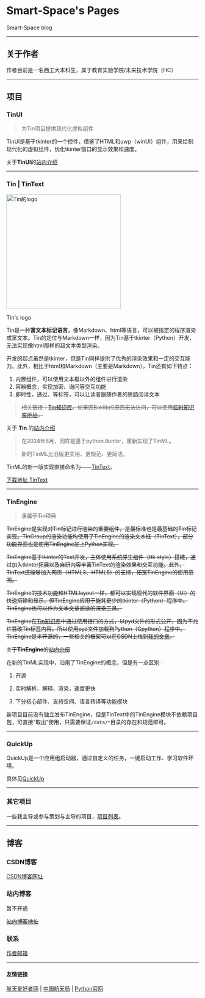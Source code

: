 # Smart-Space's Pages

Smart-Space blog

- - -

## 关于作者

作者目前是一名西工大本科生，属于教育实验学院/未来技术学院（HC）

- - -

## 项目

### TinUI

> 为Tin项目提供现代化虚拟组件

TinUI是基于tkinter的一个控件，借鉴了HTML和uwp（winUI）组件，用来绘制现代化的虚拟组件，优化tkinter窗口的显示效果和速度。

关于**TinUI**的[站内介绍](https://smart-space.com.cn/project/TinUI)

---

### Tin | TinText

<img src="https://smart-space.com.cn/img/TinLogo.png" width="300" height="300" alt="Tin的logo">

Tin's logo

Tin是一种**富文本标记语言**，像Markdown、html等语言，可以被指定的程序渲染成富文本。Tin的定位与Markdown一样，因为Tin基于tkinter（Python）开发， 无法实现像html那样的超文本类型渲染。

开发的起点虽然是tkinter，但是Tin同样提供了优秀的渲染效果和一定的交互能力。此外，相比于html和Markdown（主要是Markdown），Tin还有如下特点：  

1. 内置组件，可以使用文本框以外的组件进行渲染
2. 容器概念，实现加密、询问等交互功能
3. 即时性，通过<stop>、<jit>等标签，可以让读者跟随作者的思路阅读文本

> ~~相关链接：[Tin知识库](http://tinhome.baklib.com/)。如果因Baklib的原因无法访问，可以使用[临时知识库地址](http://tinhome.baklib-free.com/)。~~

关于 **Tin** 的[站内介绍](https://smart-space.com.cn/project/Tin)

> 在2024年8月，同样是基于python.tkinter，重新实现了TinML。
> 
> 新的TinML比旧版更实用、更规范、更简洁。

TinML的新一版实现直接命名为——[TinText](https://tintext.smart-space.com.cn)。

[下载地址 TinText](https://github.com/Smart-Space/TinText/releases/)

---

### TinEngine

> ~~隶属于Tin项目~~

~~TinEngine是实现对Tin标记进行渲染的重要组件，是最标准也是最基础的Tin标记实现。TinGroup的渲染功能均使用了TinEngine的渲染文本框（TinText），部分功能界面也是使用TinEngine加上Python实现。~~

~~TinEngine基于tkinter的Text开发，主体使用系统原生组件（ttk style）搭建，通过加入tkinter拓展以及自研内容丰富TinText的渲染效果和交互功能。此外，TinText还能够加入网页（HTML3、HTML5）的支持，拓宽TinEngine的使用范围。~~

~~TinEngine的技术功能和HTMLlayout一样，都可以实现现代的软件界面（UI）的快速搭建和显示，但TinEngine应用于能耗更少的tkinter（Python）程序中。TinEngine也可以作为文本文章阅读的渲染工具。~~

~~TinEngine在[Tin知识库](http://tinhome.baklib-free.com/)中通过使用接口的方式，以pyd文件的形式公开，因为不允许篡改Tin标签内容，所以使用pyd文件加载到Python（Cpython）程序中。TinEngine是半开源的，一些相关的框架可以在CSDN上找到[我的文章](https://blog.csdn.net/tinga_kilin/category_10332845.html)。~~

~~关于**TinEngine**的[站内介绍](https://smart-space.com.cn/project/TinEngine/index.html)~~

在新的TinML实现中，沿用了TinEngine的概念，但是有一点区别：

1. 开源

2. 实时解析、解释、渲染，速度更快

3. 下分核心部件、支持空间、语言转译等功能模块

新项目目前没有独立发布TinEngine，但是TinText中的TinEngine模块不依赖项目包，可直接“取出”使用，只需要保证`/data/*`目录的存在和规范即可。

---

### QuickUp

QuickUp是一个应用组启动器，通过自定义的任务，一键启动工作、学习软件环境。

具体见[QuickUp](./project/quickup)

- - -

### 其它项目

一些我主导或参与策划与主导的项目，[项目列表](https://smart-space.com.cn/project)。

---

## 博客

### CSDN博客

[CSDN博客网址](https://blog.csdn.net/tinga_kilin/)

### 站内博客

暂不开通

~~[站内博客地址](https://smart-space.com.cn/personal/blogs.html)~~

### 联系

[作者邮箱](smart-space@qq.com)

- - -

#### 友情链接

[航天爱好者网](http://www.spaceflightfans.cn/)    |    [中国航天局](http://www.cnsa.gov.cn/)    |    [Python官网](https://www.python.org/)
